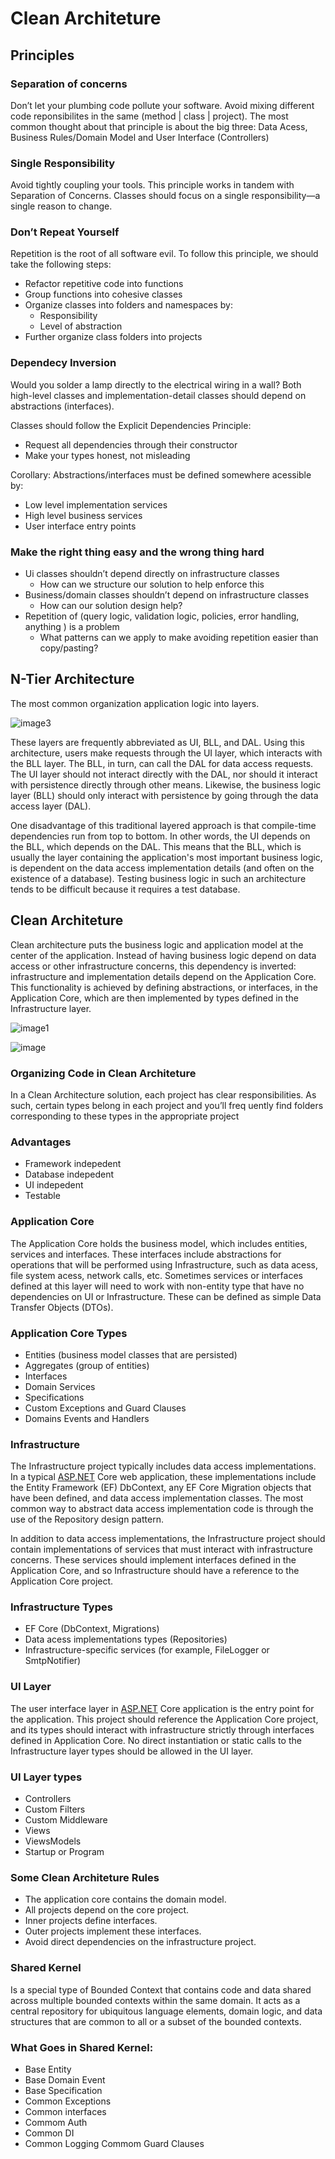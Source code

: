# Clean Architeture

## **Principles**

### **Separation of concerns**

Don’t let your plumbing code pollute your software. Avoid mixing different code reponsibilites in the same (method | class | project). The most common thought about that principle is about the big three: Data Acess, Business Rules/Domain Model and User Interface (Controllers)

### **Single Responsibility**

Avoid tightly coupling your tools. This principle works in tandem with Separation of Concerns. Classes should focus on a single responsibility—a single reason to change.

### Don’t Repeat Yourself

Repetition is the root of all software evil. To follow this principle, we should take the following steps:

- Refactor repetitive code into functions
- Group functions into cohesive classes
- Organize classes into folders and namespaces by:
  - Responsibility
  - Level of abstraction
- Further organize class folders into projects

### Dependecy Inversion

Would you solder a lamp directly to the electrical wiring in a wall? Both high-level classes and implementation-detail classes should depend on abstractions (interfaces).

Classes should follow the Explicit Dependencies Principle:

- Request all dependencies through their constructor
- Make your types honest, not misleading

Corollary: Abstractions/interfaces must be defined somewhere acessible by:

- Low level implementation services
- High level business services
- User interface entry points

### Make the right thing easy and the wrong thing hard

- Ui classes shouldn’t depend directly on infrastructure classes
  - How can we structure our solution to help enforce this
- Business/domain classes shouldn’t depend on infrastructure classes
  - How can our solution design help?
- Repetition of (query logic, validation logic, policies, error handling, anything ) is a problem
  - What patterns can we apply to make avoiding repetition easier than copy/pasting?

## N-Tier Architecture

The most common organization application logic into layers.

![image3](https://github.com/user-attachments/assets/f012a8de-7a96-4d44-aea3-1ff57cc15c26)

These layers are frequently abbreviated as UI, BLL, and DAL. Using this architecture, users make requests through the UI layer, which interacts with the BLL layer. The BLL, in turn, can call the DAL for data access requests. The UI layer should not interact directly with the DAL, nor should it interact with persistence directly through other means. Likewise, the business logic layer (BLL) should only interact with persistence by going through the data access layer (DAL).

One disadvantage of this traditional layered approach is that compile-time dependencies run from top to bottom. In other words, the UI depends on the BLL, which depends on the DAL. This means that the BLL, which is usually the layer containing the application's most important business logic, is dependent on the data access implementation details (and often on the existence of a database). Testing business logic in such an architecture tends to be difficult because it requires a test database.

## Clean Architeture

Clean architecture puts the business logic and application model at the center of the application. Instead of having business logic depend on data access or other infrastructure concerns, this
dependency is inverted: infrastructure and implementation details depend on the Application Core. This functionality is achieved by defining abstractions, or interfaces, in the Application Core, which are then implemented by types defined in the Infrastructure layer.

![image1](https://github.com/user-attachments/assets/8f43a9e5-be4a-4f7a-8b31-2cb4747aba61)

![image](https://github.com/user-attachments/assets/5aa61ed5-5a16-4498-ae1f-a04a57069dbb)

### Organizing Code in Clean Architeture

In a Clean Architecture solution, 
each project has clear responsibilities. As such, certain types belong
in each project and you’ll freq
uently find folders corresponding to these types in the appropriate
project

### Advantages

- Framework indepedent
- Database indepedent
- UI indepedent
- Testable

### Application Core

The Application Core holds the business model, which includes entities, services and interfaces. These interfaces include abstractions for operations that will be performed using Infrastructure, such as data acess, file system acess, network calls, etc. Sometimes services or interfaces defined at this layer will need to work with non-entity type that have no dependencies on UI or Infrastructure. These can be defined as simple Data Transfer Objects (DTOs).

### **Application Core Types**

- Entities (business model classes that are persisted)
- Aggregates (group of entities)
- Interfaces
- Domain Services
- Specifications
- Custom Exceptions and Guard Clauses
- Domains Events and Handlers

### Infrastructure

The Infrastructure project typically includes data access implementations. In a typical [ASP.NET](http://asp.net/) Core web application, these implementations include the Entity Framework (EF) DbContext, any EF Core Migration objects that have been defined, and data access implementation classes. The most common way to abstract data access implementation code is through the use of the Repository design pattern.

In addition to data access implementations, the Infrastructure project should contain implementations of services that must interact with infrastructure concerns. These services should implement interfaces defined in the Application Core, and so Infrastructure should have a reference to the Application Core project.

### Infrastructure Types

- EF Core (DbContext, Migrations)
- Data acess implementations types (Repositories)
- Infrastructure-specific services (for example, FileLogger or SmtpNotifier)

### UI Layer

The user interface layer in [ASP.NET](http://ASP.NET) Core application is the entry point for the application. This project should reference the Application Core project, and its types should interact with infrastructure strictly through interfaces defined in Application Core. No direct instantiation or static calls to the Infrastructure layer types should be allowed in the UI layer.

### UI Layer types

- Controllers
- Custom Filters
- Custom Middleware
- Views
- ViewsModels
- Startup or Program

### Some Clean Architeture Rules

- The application core contains the domain model.
- All projects depend on the core project.
- Inner projects define interfaces.
- Outer projects implement these interfaces.
- Avoid direct dependencies on the infrastructure project.

### Shared Kernel

Is a special type of Bounded Context that contains code and data shared across multiple bounded contexts within the same domain. It acts as a central repository for ubiquitous language elements, domain logic, and data structures that are common to all or a subset of the bounded contexts.

### What Goes in Shared Kernel:

- Base Entity
- Base Domain Event
- Base Specification
- Common Exceptions
- Common interfaces
- Commom Auth
- Common DI
- Common Logging Commom Guard Clauses
